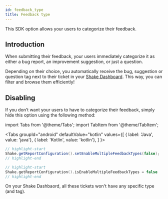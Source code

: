 ```yaml
---
id: feedback_type
title: Feedback type
---
```

This SDK option allows your users to categorize their feedback.

## Introduction
When submitting their feedback, your users immediately categorize it as either a bug report, an improvement suggestion, or just a question.

Depending on their choice, you automatically receive the <span class="tag-button pink-tag-button">bug</span>, <span class="tag-button pink-tag-button">suggestion</span> or <span class="tag-button pink-tag-button">question</span> tag next to their ticket in your [Shake Dashboard](https://app.shakebugs.com). This way, you can filter and browse them efficiently!

## Disabling
If you don’t want your users to have to categorize their feedback, simply hide this option using the following method:

import Tabs from '@theme/Tabs';
import TabItem from '@theme/TabItem';

<Tabs
  groupId="android"
  defaultValue="kotlin"
  values={[
    { label: 'Java', value: 'java'},
    { label: 'Kotlin', value: 'kotlin'},
  ]
}>

<TabItem value="java">

```java title="App.java"
// highlight-start
Shake.getReportConfiguration().setEnableMultipleFeedbackTypes(false);
// highlight-end
```

</TabItem>

<TabItem value="kotlin">

```kotlin title="App.kt"
// highlight-start
Shake.getReportConfiguration().isEnableMultipleFeedbackTypes = false
// highlight-end
```

</TabItem>
</Tabs>

On your Shake Dashbaord, all these tickets won't have any specific type (and tag).
